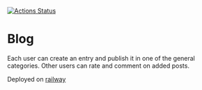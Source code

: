 [![Actions Status](https://github.com/maddbuzz/rails-project-64/workflows/hexlet-check/badge.svg)](https://github.com/maddbuzz/rails-project-64/actions)

# Blog

Each user can create an entry and publish it in one of the general categories. Other users can rate and comment on added posts.

Deployed on [railway](https://maddbuzz-blog-production.up.railway.app/)
